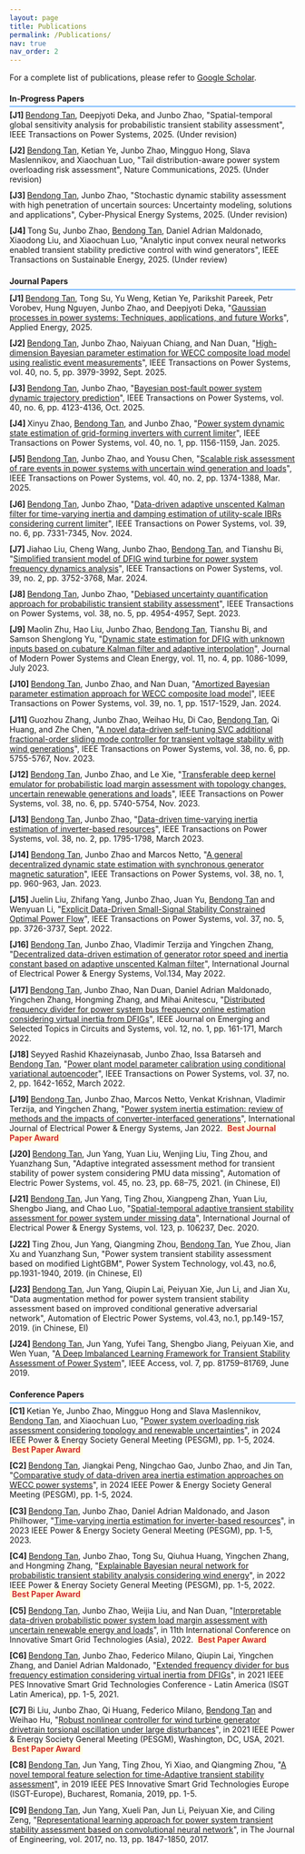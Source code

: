 ```yaml
---
layout: page
title: Publications
permalink: /Publications/
nav: true
nav_order: 2
---
```

<!-- _pages/publications.md -->
<!-- ==================== CSS ==================== -->
<style>
/* -------------------- Section Titles -------------------- */
.section-title {
    padding-bottom: 0.4em; /* Reduce space between title text and underline */
    border-bottom: 3px solid #007BFF; /* Blue thick underline */
    margin-bottom: 0.4em; /* Reduce space between underline and content */
    display: block; 
}

/* -------------------- Blue line under h4 -------------------- */
h4 {
    border-bottom: 1.5px solid #007BFF; /* Blue thick underline */
    padding-bottom: 0.4em; /* Reduce space between title text and underline */
    margin-bottom: 0.4em; /* Reduce space between underline and content */
    width: 100%; 
    display: block; 
}

/* -------------------- General publication list styling -------------------- */
.publications {
    list-style: none; /* Remove default bullets */
    padding-left: 0; /* Remove default padding */
    margin-bottom: 1.5em; /* Space below the list */
}

/* -------------------- Highlight author's name -------------------- */
.author-highlight {
    font-weight: normal; /* Remove bold */
    text-decoration: underline; /* Underline the name */
}

/* -------------------- Journal Papers Auto-numbering [J*] -------------------- */
.journal-publications {
    counter-reset: journal-counter;
}
.journal-publications li::before {
    counter-increment: journal-counter;
    content: "[J" counter(journal-counter) "] ";
    font-weight: bold;
}

/* -------------------- Conference Papers Auto-numbering [C*] -------------------- */
.conference-publications {
    counter-reset: conf-counter;
}
.conference-publications li::before {
    counter-increment: conf-counter;
    content: "[C" counter(conf-counter) "] ";
    font-weight: bold;
}

/* -------------------- Spacing between publication entries -------------------- */
.publications li {
    margin-bottom: 0.8em;
}

/* -------------------- Highlight Best Paper Award -------------------- */
.highlight {
    background-color: #FFFFE0; /* Light yellow background */
    color: #D32F2F; /* Red text */
    font-weight: bold;
    padding: 0.1em 0.3em; /* Padding around text */
    border-radius: 3px; /* Rounded corners */
}
</style>

<!-- ==================== HTML ==================== -->

For a complete list of publications, please refer to 
<a href="https://scholar.google.com/citations?user=FdEP8xgAAAAJ&hl=en">Google Scholar</a>.

<!-- -------------------- In-Progress Papers -------------------- -->

<div class="journal-publications publications">
    <h4>In-Progress Papers</h4>
    <li>
        <span class="author-highlight">Bendong Tan</span>, Deepjyoti Deka, and Junbo Zhao, 
        "Spatial-temporal global sensitivity analysis for probabilistic transient stability assessment", 
        <span class="journal-name">IEEE Transactions on Power Systems</span>, 2025. (Under revision)
    </li>
    <li>
        <span class="author-highlight">Bendong Tan</span>, Ketian Ye, Junbo Zhao, Mingguo Hong, Slava Maslennikov, and Xiaochuan Luo, 
        "Tail distribution-aware power system overloading risk assessment", 
        <span class="journal-name">Nature Communications</span>, 2025. (Under revision)
    </li>
    <li>
        <span class="author-highlight">Bendong Tan</span>, Junbo Zhao, 
        "Stochastic dynamic stability assessment with high penetration of uncertain sources: Uncertainty modeling, solutions and applications", 
        <span class="journal-name">Cyber-Physical Energy Systems</span>, 2025. (Under revision)
    </li>
    <li>
        Tong Su, Junbo Zhao, <span class="author-highlight">Bendong Tan</span>, Daniel Adrian Maldonado, Xiaodong Liu, and Xiaochuan Luo, 
        "Analytic input convex neural networks enabled transient stability predictive control with wind generators", 
        <span class="journal-name">IEEE Transactions on Sustainable Energy</span>, 2025. (Under review)
    </li>
</div>

<!-- -------------------- Journal Papers -------------------- -->

<div class="journal-publications publications">
    <h4>Journal Papers</h4>
    <li>
        <span class="author-highlight">Bendong Tan</span>, Tong Su, Yu Weng, Ketian Ye, Parikshit Pareek, 
        Petr Vorobev, Hung Nguyen, Junbo Zhao, and Deepjyoti Deka, 
        "<a href="https://arxiv.org/abs/2505.15950">Gaussian processes in power systems: Techniques, applications, and future Works</a>", 
        <span class="journal-name">Applied Energy</span>, 2025.
    </li>
    <li>
        <span class="author-highlight">Bendong Tan</span>, Junbo Zhao, Naiyuan Chiang, and Nan Duan, 
        "<a href="https://ieeexplore.ieee.org/document/10892022">High-dimension Bayesian parameter estimation for WECC composite load model using realistic event measurements</a>", 
        <span class="journal-name">IEEE Transactions on Power Systems</span>, vol. 40, no. 5, pp. 3979-3992, Sept. 2025.
    </li>
    <li>
        <span class="author-highlight">Bendong Tan</span>, Junbo Zhao, 
        "<a href="https://ieeexplore.ieee.org/document/10854889">Bayesian post-fault power system dynamic trajectory prediction</a>", 
        <span class="journal-name">IEEE Transactions on Power Systems</span>, vol. 40, no. 6, pp. 4123-4136, Oct. 2025.
    </li>
    <li>
        Xinyu Zhao, <span class="author-highlight">Bendong Tan</span>, and Junbo Zhao, 
        "<a href="https://ieeexplore.ieee.org/document/10679897">Power system dynamic state estimation of grid-forming inverters with current limiter</a>", 
        <span class="journal-name">IEEE Transactions on Power Systems</span>, vol. 40, no. 1, pp. 1156-1159, Jan. 2025.
    </li>
    <li>
        <span class="author-highlight">Bendong Tan</span>, Junbo Zhao, and Yousu Chen, 
        "<a href="https://ieeexplore.ieee.org/document/10614750">Scalable risk assessment of rare events in power systems with uncertain wind generation and loads</a>", 
        <span class="journal-name">IEEE Transactions on Power Systems</span>, vol. 40, no. 2, pp. 1374-1388, Mar. 2025.
    </li>
    <li>
        <span class="author-highlight">Bendong Tan</span>, Junbo Zhao, 
        "<a href="https://ieeexplore.ieee.org/document/10477536">Data-driven adaptive unscented Kalman filter for time-varying inertia and damping estimation of utility-scale IBRs considering current limiter</a>", 
        <span class="journal-name">IEEE Transactions on Power Systems</span>, vol. 39, no. 6, pp. 7331-7345, Nov. 2024.
    </li>
    <li>
        Jiahao Liu, Cheng Wang, Junbo Zhao, <span class="author-highlight">Bendong Tan</span>, and Tianshu Bi, 
        "<a href="https://ieeexplore.ieee.org/document/10209245">Simplified transient model of DFIG wind turbine for power system frequency dynamics analysis</a>", 
        <span class="journal-name">IEEE Transactions on Power Systems</span>, vol. 39, no. 2, pp. 3752-3768, Mar. 2024.
    </li>
    <li>
        <span class="author-highlight">Bendong Tan</span>, Junbo Zhao, 
        "<a href="https://ieeexplore.ieee.org/document/10124366">Debiased uncertainty quantification approach for probabilistic transient stability assessment</a>", 
        <span class="journal-name">IEEE Transactions on Power Systems</span>, vol. 38, no. 5, pp. 4954-4957, Sept. 2023.
    </li>
    <li>
        Maolin Zhu, Hao Liu, Junbo Zhao, <span class="author-highlight">Bendong Tan</span>, Tianshu Bi, and Samson Shenglong Yu, 
        "<a href="https://ieeexplore.ieee.org/document/10105888">Dynamic state estimation for DFIG with unknown inputs based on cubature Kalman filter and adaptive interpolation</a>", 
        <span class="journal-name">Journal of Modern Power Systems and Clean Energy</span>, vol. 11, no. 4, pp. 1086-1099, July 2023.
    </li>
    <li>
        <span class="author-highlight">Bendong Tan</span>, Junbo Zhao, and Nan Duan, 
        "<a href="https://ieeexplore.ieee.org/document/10056325">Amortized Bayesian parameter estimation approach for WECC composite load model</a>", 
        <span class="journal-name">IEEE Transactions on Power Systems</span>, vol. 39, no. 1, pp. 1517-1529, Jan. 2024.
    </li>
    <li>
        Guozhou Zhang, Junbo Zhao, Weihao Hu, Di Cao, <span class="author-highlight">Bendong Tan</span>, Qi Huang, and Zhe Chen, 
        "<a href="https://ieeexplore.ieee.org/document/10005097">A novel data-driven self-tuning SVC additional fractional-order sliding mode controller for transient voltage stability with wind generations</a>", 
        <span class="journal-name">IEEE Transactions on Power Systems</span>, vol. 38, no. 6, pp. 5755-5767, Nov. 2023.
    </li>
    <li>
        <span class="author-highlight">Bendong Tan</span>, Junbo Zhao, and Le Xie, 
        "<a href="https://ieeexplore.ieee.org/document/9996972">Transferable deep kernel emulator for probabilistic load margin assessment with topology changes, uncertain renewable generations and loads</a>", 
        <span class="journal-name">IEEE Transactions on Power Systems</span>, vol. 38, no. 6, pp. 5740-5754, Nov. 2023.
    </li>
    <li>
        <span class="author-highlight">Bendong Tan</span>, Junbo Zhao, 
        "<a href="https://ieeexplore.ieee.org/document/9990924">Data-driven time-varying inertia estimation of inverter-based resources</a>", 
        <span class="journal-name">IEEE Transactions on Power Systems</span>, vol. 38, no. 2, pp. 1795-1798, March 2023.
    </li>
    <li>
        <span class="author-highlight">Bendong Tan</span>, Junbo Zhao and Marcos Netto, 
        "<a href="https://ieeexplore.ieee.org/document/9926125">A general decentralized dynamic state estimation with synchronous generator magnetic saturation</a>", 
        <span class="journal-name">IEEE Transactions on Power Systems</span>, vol. 38, no. 1, pp. 960-963, Jan. 2023.
    </li>
    <li>
        Juelin Liu, Zhifang Yang, Junbo Zhao, Juan Yu, <span class="author-highlight">Bendong Tan</span> and Wenyuan Li, 
        "<a href="https://ieeexplore.ieee.org/document/9652094">Explicit Data-Driven Small-Signal Stability Constrained Optimal Power Flow</a>", 
        <span class="journal-name">IEEE Transactions on Power Systems</span>, vol. 37, no. 5, pp. 3726-3737, Sept. 2022.
    </li>
    <li>
        <span class="author-highlight">Bendong Tan</span>, Junbo Zhao, Vladimir Terzija and Yingchen Zhang, 
        "<a href="https://www.sciencedirect.com/science/article/pii/S0142061521010693">Decentralized data-driven estimation of generator rotor speed and inertia constant based on adaptive unscented Kalman filter</a>", 
        <span class="journal-name">International Journal of Electrical Power & Energy Systems</span>, Vol.134, May 2022.
    </li>
    <li>
        <span class="author-highlight">Bendong Tan</span>, Junbo Zhao, Nan Duan, Daniel Adrian Maldonado, Yingchen Zhang, Hongming Zhang, and Mihai Anitescu, 
        "<a href="https://ieeexplore.ieee.org/document/9676646">Distributed frequency divider for power system bus frequency online estimation considering virtual inertia from DFIGs</a>", 
        <span class="journal-name">IEEE Journal on Emerging and Selected Topics in Circuits and Systems</span>, vol. 12, no. 1, pp. 161-171, March 2022.
    </li>
    <li>
        Seyyed Rashid Khazeiynasab, Junbo Zhao, Issa Batarseh and <span class="author-highlight">Bendong Tan</span>, 
        "<a href="https://ieeexplore.ieee.org/document/9525328">Power plant model parameter calibration using conditional variational autoencoder</a>", 
        <span class="journal-name">IEEE Transactions on Power Systems</span>, vol. 37, no. 2, pp. 1642-1652, March 2022.
    </li>
    <li>
        <span class="author-highlight">Bendong Tan</span>, Junbo Zhao, Marcos Netto, Venkat Krishnan, Vladimir Terzija, and Yingchen Zhang, 
        "<a href="https://www.sciencedirect.com/science/article/pii/S0142061521006013">Power system inertia estimation: review of methods and the impacts of converter-interfaced generations</a>", 
        <span class="journal-name">International Journal of Electrical Power & Energy Systems</span>, Jan 2022. 
        <span class="highlight">Best Journal Paper Award</span>
    </li>
    <li>
        <span class="author-highlight">Bendong Tan</span>, Jun Yang, Yuan Liu, Wenjing Liu, Ting Zhou, and Yuanzhang Sun, 
        "Adaptive integrated assessment method for transient stability of power system considering PMU data missing", 
        <span class="journal-name">Automation of Electric Power Systems</span>, vol. 45, no. 23, pp. 68–75, 2021. (in Chinese, EI)
    </li>
    <li>
        <span class="author-highlight">Bendong Tan</span>, Jun Yang, Ting Zhou, Xiangpeng Zhan, Yuan Liu, Shengbo Jiang, and Chao Luo, 
        "<a href="https://www.sciencedirect.com/science/article/pii/S0142061520307212">Spatial-temporal adaptive transient stability assessment for power system under missing data</a>", 
        <span class="journal-name">International Journal of Electrical Power & Energy Systems</span>, vol. 123, p. 106237, Dec. 2020.
    </li>
    <li>
        Ting Zhou, Jun Yang, Qiangming Zhou, <span class="author-highlight">Bendong Tan</span>, Yue Zhou, Jian Xu and Yuanzhang Sun, 
        "Power system transient stability assessment based on modified LightGBM", 
        <span class="journal-name">Power System Technology</span>, vol.43, no.6, pp.1931-1940, 2019. (in Chinese, EI)
    </li>
    <li>
        <span class="author-highlight">Bendong Tan</span>, Jun Yang, Qiupin Lai, Peiyuan Xie, Jun Li, and Jian Xu, 
        "Data augmentation method for power system transient stability assessment based on improved conditional generative adversarial network", 
        <span class="journal-name">Automation of Electric Power Systems</span>, vol.43, no.1, pp.149-157, 2019. (in Chinese, EI)
    </li>
    <li>
        <span class="author-highlight">Bendong Tan</span>, Jun Yang, Yufei Tang, Shengbo Jiang, Peiyuan Xie, and Wen Yuan, 
        "<a href="https://doi.org/10.1109/ACCESS.2019.2923799">A Deep Imbalanced Learning Framework for Transient Stability Assessment of Power System</a>", 
        <span class="journal-name">IEEE Access</span>, vol. 7, pp. 81759–81769, June 2019.
    </li>
</div>

<!-- -------------------- Conference Papers -------------------- -->

<div class="conference-publications publications">
    <h4>Conference Papers</h4>
    <li>
        Ketian Ye, Junbo Zhao, Mingguo Hong and Slava Maslennikov, <span class="author-highlight">Bendong Tan</span>, and Xiaochuan Luo, 
        "<a href="https://ieeexplore.ieee.org/document/10688568">Power system overloading risk assessment considering topology and renewable uncertainties</a>", 
        in <span class="journal-name">2024 IEEE Power & Energy Society General Meeting (PESGM)</span>, pp. 1-5, 2024. 
        <span class="highlight">Best Paper Award</span>
    </li>
    <li>
        <span class="author-highlight">Bendong Tan</span>, Jiangkai Peng, Ningchao Gao, Junbo Zhao, and Jin Tan, 
        "<a href="https://ieeexplore.ieee.org/document/10688692">Comparative study of data-driven area inertia estimation approaches on WECC power systems</a>", 
        in <span class="journal-name">2024 IEEE Power & Energy Society General Meeting (PESGM)</span>, pp. 1-5, 2024.
    </li>
    <li>
        <span class="author-highlight">Bendong Tan</span>, Junbo Zhao, Daniel Adrian Maldonado, and Jason Philhower, 
        "<a href="https://ieeexplore.ieee.org/document/10252855">Time-varying inertia estimation for inverter-based resources</a>", 
        in <span class="journal-name">2023 IEEE Power & Energy Society General Meeting (PESGM)</span>, pp. 1-5, 2023.
    </li>
    <li>
        <span class="author-highlight">Bendong Tan</span>, Junbo Zhao, Tong Su, Qiuhua Huang, Yingchen Zhang, and Hongming Zhang, 
        "<a href="https://ieeexplore.ieee.org/abstract/document/9916892">Explainable Bayesian neural network for probabilistic transient stability analysis considering wind energy</a>", 
        in <span class="journal-name">2022 IEEE Power & Energy Society General Meeting (PESGM)</span>, pp. 1-5, 2022. 
        <span class="highlight">Best Paper Award</span>
    </li>
    <li>
        <span class="author-highlight">Bendong Tan</span>, Junbo Zhao, Weijia Liu, and Nan Duan, 
        "<a href="https://ieeexplore.ieee.org/document/10003627">Interpretable data-driven probabilistic power system load margin assessment with uncertain renewable energy and loads</a>", 
        in <span class="journal-name">11th International Conference on Innovative Smart Grid Technologies (Asia)</span>, 2022. 
        <span class="highlight">Best Paper Award</span>
    </li>
    <li>
        <span class="author-highlight">Bendong Tan</span>, Junbo Zhao, Federico Milano, Qiupin Lai, Yingchen Zhang, and Daniel Adrian Maldonado, 
        "<a href="https://ieeexplore.ieee.org/document/9543055">Extended frequency divider for bus frequency estimation considering virtual inertia from DFIGs</a>", 
        in <span class="journal-name">2021 IEEE PES Innovative Smart Grid Technologies Conference - Latin America (ISGT Latin America)</span>, pp. 1-5, 2021.
    </li>
    <li>
        Bi Liu, Junbo Zhao, Qi Huang, Federico Milano, <span class="author-highlight">Bendong Tan</span> and Weihao Hu, 
        "<a href="https://ieeexplore.ieee.org/document/9637884">Robust nonlinear controller for wind turbine generator drivetrain torsional oscillation under large disturbances</a>", 
        in <span class="journal-name">2021 IEEE Power & Energy Society General Meeting (PESGM)</span>, Washington, DC, USA, 2021. 
        <span class="highlight">Best Paper Award</span>
    </li>
    <li>
        <span class="author-highlight">Bendong Tan</span>, Jun Yang, Ting Zhou, Yi Xiao, and Qiangming Zhou, 
        "<a href="https://ieeexplore.ieee.org/document/8905487">A novel temporal feature selection for time-Adaptive transient stability assessment</a>", 
        in <span class="journal-name">2019 IEEE PES Innovative Smart Grid Technologies Europe (ISGT-Europe), Bucharest</span>, Romania, 2019, pp. 1-5.
    </li>
    <li>
        <span class="author-highlight">Bendong Tan</span>, Jun Yang, Xueli Pan, Jun Li, Peiyuan Xie, and Ciling Zeng, 
        "<a href="https://ietresearch.onlinelibrary.wiley.com/doi/10.1049/joe.2017.0651">Representational learning approach for power system transient stability assessment based on convolutional neural network</a>", 
        in <span class="journal-name">The Journal of Engineering</span>, vol. 2017, no. 13, pp. 1847-1850, 2017.
    </li>
</div>



